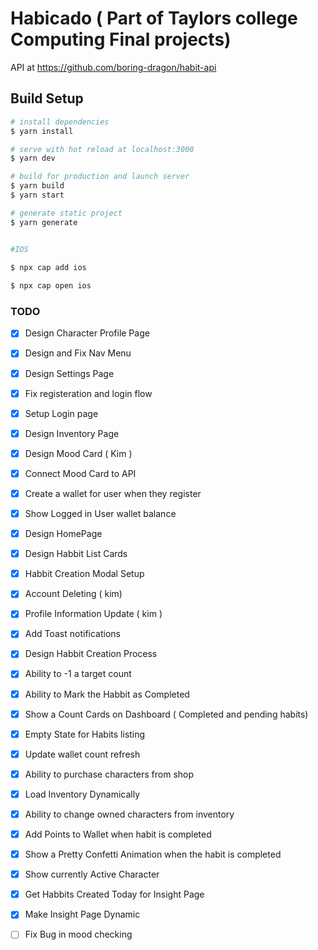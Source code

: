 # Habicado ( Part of Taylors college Computing Final projects)

API at https://github.com/boring-dragon/habit-api

## Build Setup

```bash
# install dependencies
$ yarn install

# serve with hot reload at localhost:3000
$ yarn dev

# build for production and launch server
$ yarn build
$ yarn start

# generate static project
$ yarn generate


#IOS

$ npx cap add ios
 
$ npx cap open ios

```

### TODO

- [x] Design Character Profile Page
- [x] Design and Fix Nav Menu
- [x] Design Settings Page
- [x] Fix registeration and login flow
- [x] Setup Login page
- [x] Design Inventory Page
- [x] Design Mood Card ( Kim )
- [x] Connect Mood Card to API
- [x] Create a wallet for user when they register

- [x] Show Logged in User wallet balance

- [x] Design HomePage
- [x] Design Habbit List Cards

- [x] Habbit Creation Modal Setup
- [x] Account Deleting ( kim)
- [x] Profile Information Update ( kim )

- [x] Add Toast notifications
- [x] Design Habbit Creation Process
- [x] Ability to -1 a target count
- [x] Ability to Mark the Habbit as Completed
- [x] Show a Count Cards on Dashboard ( Completed and pending habits)
- [x] Empty State for Habits listing
- [x] Update wallet count refresh
- [x] Ability to purchase characters from shop
- [x] Load Inventory Dynamically
- [x] Ability to change owned characters from inventory
- [x] Add Points to Wallet when habit is completed
- [x] Show a Pretty Confetti Animation when the habit is completed
- [x] Show currently Active Character
- [x] Get Habbits Created Today for Insight Page
- [x] Make Insight Page Dynamic
- [ ] Fix Bug in mood checking
